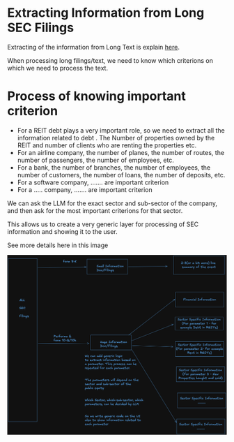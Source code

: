 # Extracting Information from Long SEC Filings

Extracting of the information from Long Text is explain [here](./004_z01_collecting_info_from_pdf.md).

When processing long filings/text, we need to know which criterions on which we need to process the text. 

# Process of knowing important criterion 
- For a REIT debt plays a very important role, so we need to extract all the information related to debt . The Number of 
properties owned by the REIT and number of clients who are renting the properties etc.
- For an airline company, the number of planes, the number of routes, the number of passengers, the number of employees, etc.
- For a bank, the number of branches, the number of employees, the number of customers, the number of loans, the number of deposits, etc.
- For a software company, ....... are important criterion
- For a ..... company, ....... are important criterion

We can ask the LLM for the exact sector and sub-sector of the company, and then ask for the most important criterions 
for that sector. 

This allows us to create a very generic layer for processing of SEC information and showing it to the user.


See more details here in this image

![Extracting Information from SEC Filings](./images/04_tech/process_long_sec_filings/long_sec_filings.png)
